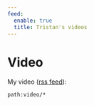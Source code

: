 ```yaml
---
feed:
  enable: true
  title: Tristan's videos
---
```


# Video

My video ([rss feed](video.xml)):

```query {.timeline}
path:video/*
```
